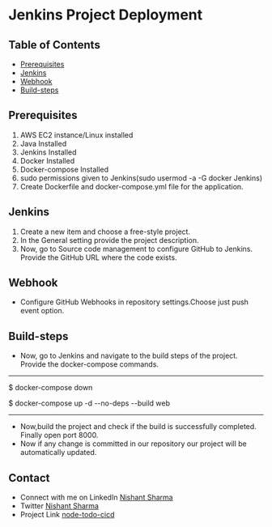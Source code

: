 # Jenkins Project Deployment

## Table of Contents
* [Prerequisites](#prerequisites)
* [Jenkins](#jenkins)
* [Webhook](#webhook)
* [Build-steps](Build-steps)

## Prerequisites

  1. AWS EC2 instance/Linux installed
  2. Java Installed
  3. Jenkins Installed
  4. Docker Installed
  5. Docker-compose Installed
  6. sudo permissions given to Jenkins(sudo usermod -a -G docker Jenkins)
  7. Create Dockerfile and docker-compose.yml file for the application.

## Jenkins

  1. Create a new item and choose a free-style project.
  2. In the General setting provide the project description.
  3. Now, go to Source code management to configure GitHub to Jenkins. Provide the GitHub URL where the code exists. 
   
## Webhook
  
 - Configure GitHub Webhooks in repository settings.Choose just push event option.

## Build-steps
  
 - Now, go to Jenkins and navigate to the build steps of the project. Provide the docker-compose commands.
________________________________

$ docker-compose down

$ docker-compose up -d --no-deps --build web
________________________________
 - Now,build the project and check if the build is successfully completed. Finally open port 8000.
 - Now if any change is committed in our repository our project will be automatically updated.


## Contact

- Connect with me on LinkedIn [Nishant Sharma](https://www.linkedin.com/in/nishant-sharma-03012000)
- Twitter [Nishant Sharma](https://twitter.com/_Nishant312)
- Project Link [node-todo-cicd](https://github.com/nishantsharma312/node-todo-cicd)

